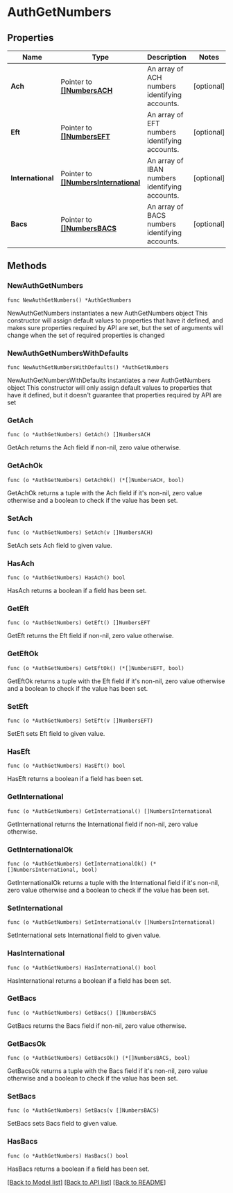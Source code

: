 # AuthGetNumbers

## Properties

Name | Type | Description | Notes
------------ | ------------- | ------------- | -------------
**Ach** | Pointer to [**[]NumbersACH**](NumbersACH.md) | An array of ACH numbers identifying accounts. | [optional] 
**Eft** | Pointer to [**[]NumbersEFT**](NumbersEFT.md) | An array of EFT numbers identifying accounts. | [optional] 
**International** | Pointer to [**[]NumbersInternational**](NumbersInternational.md) | An array of IBAN numbers identifying accounts. | [optional] 
**Bacs** | Pointer to [**[]NumbersBACS**](NumbersBACS.md) | An array of BACS numbers identifying accounts. | [optional] 

## Methods

### NewAuthGetNumbers

`func NewAuthGetNumbers() *AuthGetNumbers`

NewAuthGetNumbers instantiates a new AuthGetNumbers object
This constructor will assign default values to properties that have it defined,
and makes sure properties required by API are set, but the set of arguments
will change when the set of required properties is changed

### NewAuthGetNumbersWithDefaults

`func NewAuthGetNumbersWithDefaults() *AuthGetNumbers`

NewAuthGetNumbersWithDefaults instantiates a new AuthGetNumbers object
This constructor will only assign default values to properties that have it defined,
but it doesn't guarantee that properties required by API are set

### GetAch

`func (o *AuthGetNumbers) GetAch() []NumbersACH`

GetAch returns the Ach field if non-nil, zero value otherwise.

### GetAchOk

`func (o *AuthGetNumbers) GetAchOk() (*[]NumbersACH, bool)`

GetAchOk returns a tuple with the Ach field if it's non-nil, zero value otherwise
and a boolean to check if the value has been set.

### SetAch

`func (o *AuthGetNumbers) SetAch(v []NumbersACH)`

SetAch sets Ach field to given value.

### HasAch

`func (o *AuthGetNumbers) HasAch() bool`

HasAch returns a boolean if a field has been set.

### GetEft

`func (o *AuthGetNumbers) GetEft() []NumbersEFT`

GetEft returns the Eft field if non-nil, zero value otherwise.

### GetEftOk

`func (o *AuthGetNumbers) GetEftOk() (*[]NumbersEFT, bool)`

GetEftOk returns a tuple with the Eft field if it's non-nil, zero value otherwise
and a boolean to check if the value has been set.

### SetEft

`func (o *AuthGetNumbers) SetEft(v []NumbersEFT)`

SetEft sets Eft field to given value.

### HasEft

`func (o *AuthGetNumbers) HasEft() bool`

HasEft returns a boolean if a field has been set.

### GetInternational

`func (o *AuthGetNumbers) GetInternational() []NumbersInternational`

GetInternational returns the International field if non-nil, zero value otherwise.

### GetInternationalOk

`func (o *AuthGetNumbers) GetInternationalOk() (*[]NumbersInternational, bool)`

GetInternationalOk returns a tuple with the International field if it's non-nil, zero value otherwise
and a boolean to check if the value has been set.

### SetInternational

`func (o *AuthGetNumbers) SetInternational(v []NumbersInternational)`

SetInternational sets International field to given value.

### HasInternational

`func (o *AuthGetNumbers) HasInternational() bool`

HasInternational returns a boolean if a field has been set.

### GetBacs

`func (o *AuthGetNumbers) GetBacs() []NumbersBACS`

GetBacs returns the Bacs field if non-nil, zero value otherwise.

### GetBacsOk

`func (o *AuthGetNumbers) GetBacsOk() (*[]NumbersBACS, bool)`

GetBacsOk returns a tuple with the Bacs field if it's non-nil, zero value otherwise
and a boolean to check if the value has been set.

### SetBacs

`func (o *AuthGetNumbers) SetBacs(v []NumbersBACS)`

SetBacs sets Bacs field to given value.

### HasBacs

`func (o *AuthGetNumbers) HasBacs() bool`

HasBacs returns a boolean if a field has been set.


[[Back to Model list]](../README.md#documentation-for-models) [[Back to API list]](../README.md#documentation-for-api-endpoints) [[Back to README]](../README.md)


